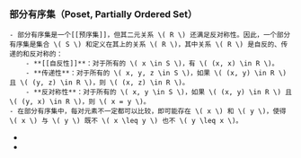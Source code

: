 ### 部分有序集（Poset, Partially Ordered Set）
	- 部分有序集是一个[[预序集]]，但其二元关系 \( R \) 还满足反对称性。因此，一个部分有序集是集合 \( S \) 和定义在其上的关系 \( R \)，其中关系 \( R \) 是自反的、传递的和反对称的：
		- **[[自反性]]**：对于所有的 \( x \in S \)，有 \( (x, x) \in R \)。
		- **传递性**：对于所有的 \( x, y, z \in S \)，如果 \( (x, y) \in R \) 且 \( (y, z) \in R \)，则 \( (x, z) \in R \)。
		- **反对称性**：对于所有的 \( x, y \in S \)，如果 \( (x, y) \in R \) 且 \( (y, x) \in R \)，则 \( x = y \)。
	- 在部分有序集中，每对元素不一定都可以比较，即可能存在 \( x \) 和 \( y \)，使得 \( x \) 与 \( y \) 既不 \( x \leq y \) 也不 \( y \leq x \)。
-
-